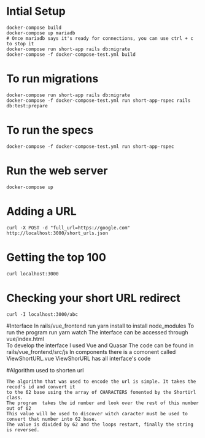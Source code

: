 # Intial Setup

    docker-compose build
    docker-compose up mariadb
    # Once mariadb says it's ready for connections, you can use ctrl + c to stop it
    docker-compose run short-app rails db:migrate
    docker-compose -f docker-compose-test.yml build

# To run migrations

    docker-compose run short-app rails db:migrate
    docker-compose -f docker-compose-test.yml run short-app-rspec rails db:test:prepare

# To run the specs

    docker-compose -f docker-compose-test.yml run short-app-rspec

# Run the web server

    docker-compose up

# Adding a URL

    curl -X POST -d "full_url=https://google.com" http://localhost:3000/short_urls.json

# Getting the top 100

    curl localhost:3000

# Checking your short URL redirect

    curl -I localhost:3000/abc
    
#Interface 
    In rails/vue_frontend run yarn install to install node_modules
    To run the program run yarn watch 
    The interface can be accessed through vue/index.html    
    To develop the interface I used Vue and Quasar
    The code can be found in rails/vue_frontend/src/js 
    In components there is a comonent called ViewShortURL.vue
    ViewShorURL has all interface's code   

#Algorithm used to shorten url

    The algorithm that was used to encode the url is simple. It takes the recod's id and convert it 
    to the 62 base using the array of CHARACTERS fomented by the ShortUrl class.
    The program  takes the id number and look over the rest of this number out of 62
    This value will be used to discover witch caracter must be used to convert that number into 62 base. 
    The value is divided by 62 and the loops restart, finally the string is reversed.
    
 